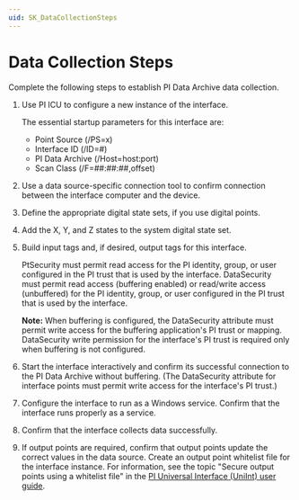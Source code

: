 ```yaml
---
uid: SK_DataCollectionSteps
---
```


# Data Collection Steps

Complete the following steps to establish PI Data Archive data collection.

1. Use PI ICU to configure a new instance of the interface.

    The essential startup parameters for this interface are:

      * Point Source (/PS=x)
      * Interface ID (/ID=#)
      * PI Data Archive (/Host=host:port)
      * Scan Class (/F=##:##:##,offset)

2. Use a data source-specific connection tool to confirm connection between the interface computer and the device.

3. Define the appropriate digital state sets, if you use digital points.

4. Add the X, Y, and Z states to the system digital state set.
        
5. Build input tags and, if desired, output tags for this interface.
    
    PtSecurity must permit read access for the PI identity, group, or user configured in the PI trust that is used by the interface. DataSecurity must permit read access (buffering enabled) or read/write access (unbuffered) for the PI identity, group, or user configured in the PI trust that is used by the interface.
    
    **Note:** When buffering is configured, the DataSecurity attribute must permit write access for the buffering application's PI trust or mapping. DataSecurity write permission for the interface's PI trust is required only when buffering is not configured.

6. Start the interface interactively and confirm its successful connection to the PI Data Archive without buffering. (The DataSecurity attribute for interface points must permit write access for the interface's PI trust.)

7. Configure the interface to run as a Windows service. Confirm that the interface runs properly as a service.

8. Confirm that the interface collects data successfully.

9. If output points are required, confirm that output points update the correct values in the data source. Create an output point whitelist file for the interface instance. For information, see the topic "Secure output points using a whitelist file" in the [PI Universal Interface (UniInt) user guide](https://livelibrary.osisoft.com/LiveLibrary/content/en/uni-int-v2/GUID-B76FDAF0-159B-4D95-9964-D49DA0CDE83F#).
